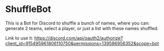 # ShuffleBot
This is a Bot for Discord to shuffle a bunch of names, where you can: generate 2 teams, select a player, or just a list with these names shuffled.

Link to use it:
https://discord.com/api/oauth2/authorize?client_id=915495961806110750&permissions=139586956352&scope=bot
